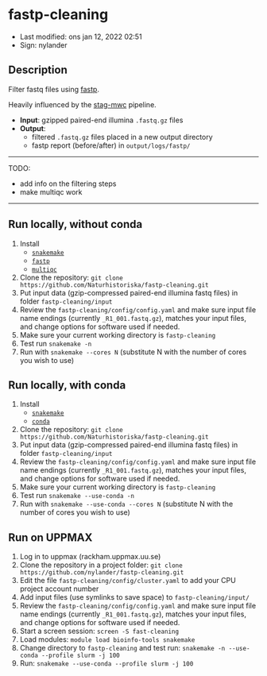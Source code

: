 # fastp-cleaning

- Last modified: ons jan 12, 2022  02:51
- Sign: nylander

## Description

Filter fastq files using [fastp](https://github.com/OpenGene/fastp).

Heavily influenced by the [stag-mwc](https://github.com/marcelladane/stag-mwc) pipeline.

- **Input**: gzipped paired-end illumina `.fastq.gz` files
- **Output**:
    - filtered `.fastq.gz` files placed in a new output directory
    - fastp report (before/after) in `output/logs/fastp/`

---

TODO:

- add info on the filtering steps
- make multiqc work
---


## Run locally, without conda

1. Install
    - [`snakemake`](https://snakemake.readthedocs.io/en/stable/#)
    - [`fastp`](https://github.com/OpenGene/fastp)
    - [`multiqc`](https://multiqc.info/)
2. Clone the repository: `git clone https://github.com/Naturhistoriska/fastp-cleaning.git`
3. Put input data (gzip-compressed paired-end illumina fastq files) in folder `fastp-cleaning/input`
4. Review the `fastp-cleaning/config/config.yaml` and make sure input file name endings (currently `_R1_001.fastq.gz`),
   matches your input files, and change options for software used if needed.
5. Make sure your current working directory is `fastp-cleaning`
6. Test run `snakemake -n`
7. Run with `snakemake --cores N` (substitute N with the number of cores you wish to use)

## Run locally, with conda

1. Install
    - [`snakemake`](https://snakemake.readthedocs.io/en/stable/#)
    - [`conda`](https://docs.conda.io/projects/conda/en/latest/user-guide/install/index.html)
2. Clone the repository: `git clone https://github.com/Naturhistoriska/fastp-cleaning.git`
3. Put input data (gzip-compressed paired-end illumina fastq files) in folder `fastp-cleaning/input`
4. Review the `fastp-cleaning/config/config.yaml` and make sure input file name endings (currently `_R1_001.fastq.gz`),
   matches your input files, and change options for software used if needed.
5. Make sure your current working directory is `fastp-cleaning`
6. Test run `snakemake --use-conda -n`
7. Run with `snakemake --use-conda --cores N` (substitute N with the number of cores you wish to use)

## Run on UPPMAX

1. Log in to uppmax (rackham.uppmax.uu.se)
2. Clone the repository in a project folder: `git clone https://github.com/nylander/fastp-cleaning.git`
3. Edit the file `fastp-cleaning/config/cluster.yaml` to add your CPU project account number
4. Add input files (use symlinks to save space) to `fastp-cleaning/input/`
5. Review the `fastp-cleaning/config/config.yaml` and make sure input file name endings (currently `_R1_001.fastq.gz`),
   matches your input files, and change options for software used if needed.
6. Start a screen session: `screen -S fast-cleaning`
7. Load modules: `module load bioinfo-tools snakemake`
8. Change directory to `fastp-cleaning` and test run: `snakemake -n --use-conda --profile slurm -j 100`
9. Run: `snakemake --use-conda --profile slurm -j 100`
